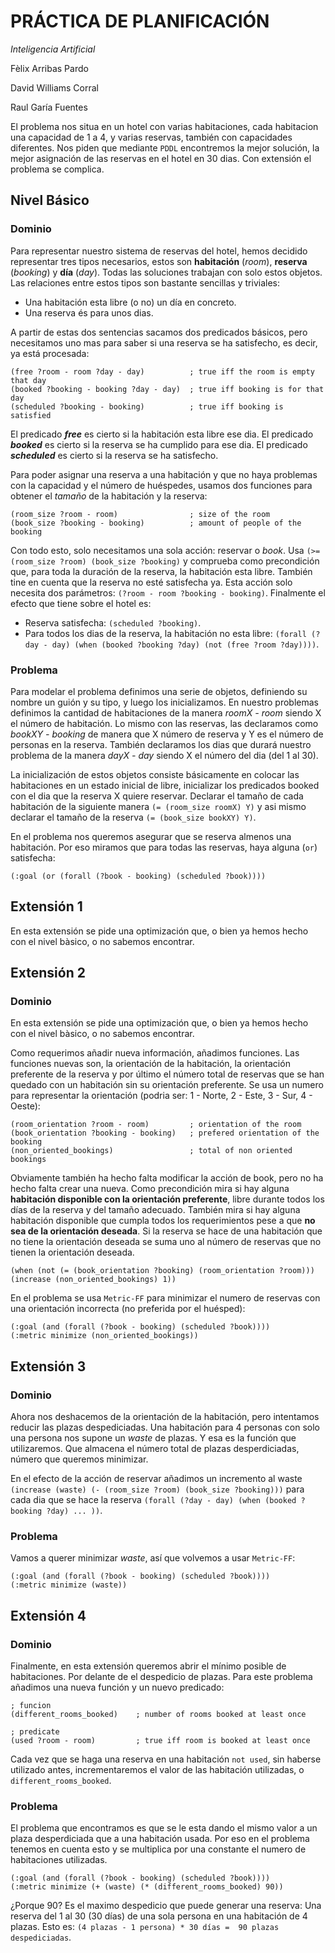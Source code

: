 # PRÁCTICA DE PLANIFICACIÓN

*Inteligencia Artificial*

Fèlix Arribas Pardo

David Williams Corral

Raul Garía Fuentes

El problema nos situa en un hotel con varias habitaciones, cada habitacion una capacidad de 1 a 4, y varias reservas, también con capacidades diferentes. Nos piden que mediante `PDDL` encontremos la mejor solución, la mejor asignación de las reservas en el hotel en 30 dias. Con extensión el problema se complica.

## Nivel Básico

### Dominio

Para representar nuestro sistema de reservas del hotel, hemos decidido representar tres tipos necesarios, estos son **habitación** (*room*), **reserva** (*booking*) y **día** (*day*). Todas las soluciones trabajan con solo estos objetos. Las relaciones entre estos tipos son bastante sencillas y triviales:

- Una habitación esta libre (o no) un día en concreto.
- Una reserva és para unos dias.

A partir de estas dos sentencias sacamos dos predicados básicos, pero necesitamos uno mas para saber si una reserva se ha satisfecho, es decir, ya está procesada:

```
(free ?room - room ?day - day)          ; true iff the room is empty that day
(booked ?booking - booking ?day - day)  ; true iff booking is for that day
(scheduled ?booking - booking)          ; true iff booking is satisfied
```

El predicado ***free*** es cierto si la habitación esta libre ese dia. El predicado ***booked*** es cierto si la reserva se ha cumplido para ese dia. El predicado ***scheduled*** es cierto si la reserva se ha satisfecho.

Para poder asignar una reserva a una habitación y que no haya problemas con la capacidad y el número de huéspedes, usamos dos funciones para obtener el *tamaño* de la habitación y la reserva:

```
(room_size ?room - room)                ; size of the room
(book_size ?booking - booking)          ; amount of people of the booking
```

Con todo esto, solo necesitamos una sola acción: reservar o *book*. Usa `(>= (room_size ?room) (book_size ?booking)` y comprueba como precondición que, para toda la duración de la reserva, la habitación esta libre. También tine en cuenta que la reserva no esté satisfecha ya. Esta acción solo necesita dos parámetros: `(?room - room ?booking - booking)`. Finalmente el efecto que tiene sobre el hotel es:

- Reserva satisfecha: `(scheduled ?booking)`.
- Para todos los dias de la reserva, la habitación no esta libre: `(forall (?day - day) (when (booked ?booking ?day) (not (free ?room ?day))))`.

### Problema

Para modelar el problema definimos una serie de objetos, definiendo su nombre un guión y su tipo, y luego los inicializamos. En nuestro problemas definimos la cantidad de habitaciones de la manera *roomX - room* siendo X el número de habitación. Lo mismo con las reservas, las declaramos como *bookXY - booking* de manera que X número de reserva y Y es el número de personas en la reserva. También declaramos los dias que durará nuestro problema de la manera *dayX - day* siendo X el número del dia (del 1 al 30).

La inicialización de estos objetos consiste básicamente en colocar las habitaciones en un estado inicial de libre, inicializar los predicados booked con el dia que la reserva X quiere reservar. Declarar el tamaño de cada habitación de la siguiente manera `(= (room_size roomX) Y)` y asi mismo declarar el tamaño de la reserva `(= (book_size bookXY) Y)`.

En el problema nos queremos asegurar que se reserva almenos una habitación. Por eso miramos que para todas las reservas, haya alguna (`or`) satisfecha:

```
(:goal (or (forall (?book - booking) (scheduled ?book))))
```

## Extensión 1

En esta extensión se pide una optimización que, o bien ya hemos hecho con el nivel bàsico, o no sabemos encontrar.

## Extensión 2

### Dominio

En esta extensión se pide una optimización que, o bien ya hemos hecho con el nivel bàsico, o no sabemos encontrar.

Como requerimos añadir nueva información, añadimos funciones. Las funciones nuevas son, la orientación de la habitación, la orientación preferente de la reserva y por último el número total de reservas que se han quedado con un habitación sin su orientación preferente. Se usa un numero para representar la orientación (podria ser: 1 - Norte, 2 - Este, 3 - Sur, 4 - Oeste):

```
(room_orientation ?room - room)         ; orientation of the room
(book_orientation ?booking - booking)   ; prefered orientation of the booking
(non_oriented_bookings)                 ; total of non oriented bookings
```

Obviamente también ha hecho falta modificar la acción de book, pero no ha hecho falta crear una nueva. Como precondición mira si hay alguna **habitación disponible con la orientación preferente**, libre durante todos los días de la reserva y del tamaño adecuado. También mira si hay alguna habitación disponible que cumpla todos los requerimientos pese a que **no sea de la orientación deseada**. Si la reserva se hace de una habitación que no tiene la orientación deseada se suma uno al número de reservas que no tienen la orientación deseada.

```
(when (not (= (book_orientation ?booking) (room_orientation ?room))) (increase (non_oriented_bookings) 1))
```

En el problema se usa `Metric-FF` para minimizar el numero de reservas con una orientación incorrecta (no preferida por el huésped):

```
(:goal (and (forall (?book - booking) (scheduled ?book))))
(:metric minimize (non_oriented_bookings))
```

## Extensión 3

### Dominio

Ahora nos deshacemos de la orientación de la habitación, pero intentamos reducir las plazas despediciadas. Una habitación para 4 personas con solo una persona nos supone un *waste* de plazas. Y esa es la función que utilizaremos. Que almacena el número total de plazas desperdiciadas, número que queremos minimizar.

En el efecto de la acción de reservar añadimos un incremento al waste `(increase (waste) (- (room_size ?room) (book_size ?booking)))` para cada dia que se hace la reserva `(forall (?day - day) (when (booked ?booking ?day) ... ))`.

### Problema

Vamos a querer minimizar *waste*, así que volvemos a usar `Metric-FF`:

```
(:goal (and (forall (?book - booking) (scheduled ?book))))
(:metric minimize (waste))
```


## Extensión 4

### Dominio

Finalmente, en esta extensión queremos abrir el mínimo posible de habitaciones. Por delante de el despedicio de plazas. Para este problema añadimos una nueva función y un nuevo predicado:

```
; funcion
(different_rooms_booked)    ; number of rooms booked at least once

; predicate
(used ?room - room)         ; true iff room is booked at least once
```

Cada vez que se haga una reserva en una habitación `not used`, sin haberse utilizado antes, incrementaremos el valor de las habitación utilizadas, o `different_rooms_booked`.

### Problema

El problema que encontramos es que se le esta dando el mismo valor a un plaza desperdiciada que a una habitación usada. Por eso en el problema tenemos en cuenta esto y se multiplica por una constante el numero de habitaciones utilizadas.

```
(:goal (and (forall (?book - booking) (scheduled ?book))))
(:metric minimize (+ (waste) (* (different_rooms_booked) 90))
```

¿Porque 90? Es el maximo despedicio que puede generar una reserva: Una reserva del 1 al 30 (30 días) de una sola persona en una habitación de 4 plazas. Esto es: `(4 plazas - 1 persona) * 30 días =  90 plazas despediciadas`. 



